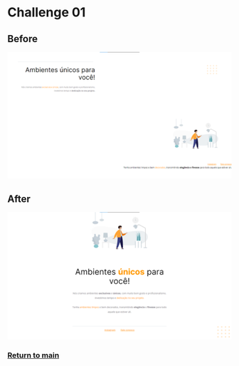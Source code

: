 # Challenge 01
## Before
![Before](./Layout/Challenge_01_before.png)
## After
![After](./Layout/Challenge_01.png)

### [Return to main](../)